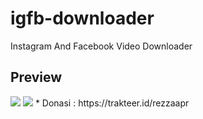 # igfb-downloader
Instagram And Facebook Video Downloader
## Preview
<img src="https://user-images.githubusercontent.com/58212770/102659917-c3cb6800-41ac-11eb-977b-7e64a59936cb.png">
<img src="https://user-images.githubusercontent.com/58212770/102659920-c62dc200-41ac-11eb-93be-cbe4938da985.png">
* Donasi : https://trakteer.id/rezzaapr
